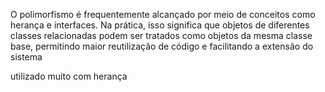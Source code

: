 
O polimorfismo é frequentemente alcançado por meio de conceitos como herança e interfaces. Na prática, isso significa que objetos de diferentes classes relacionadas podem ser tratados como objetos da mesma classe base, permitindo maior reutilização de código e facilitando a extensão do sistema

utilizado muito com herança